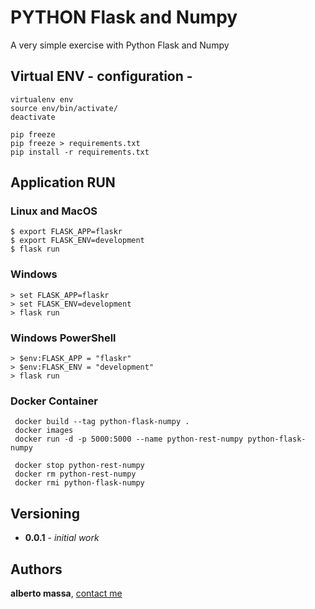
# PYTHON Flask and Numpy 

A very simple exercise with Python Flask and Numpy

## Virtual ENV - configuration - 

```
virtualenv env
source env/bin/activate/
deactivate

pip freeze
pip freeze > requirements.txt
pip install -r requirements.txt
```
## Application RUN

### Linux and MacOS
```
$ export FLASK_APP=flaskr
$ export FLASK_ENV=development
$ flask run
```

### Windows
```
> set FLASK_APP=flaskr
> set FLASK_ENV=development
> flask run
```

### Windows PowerShell
```
> $env:FLASK_APP = "flaskr"
> $env:FLASK_ENV = "development"
> flask run
```

### Docker Container
```
 docker build --tag python-flask-numpy .
 docker images
 docker run -d -p 5000:5000 --name python-rest-numpy python-flask-numpy

 docker stop python-rest-numpy
 docker rm python-rest-numpy
 docker rmi python-flask-numpy
```

## Versioning

* **0.0.1** - *initial work*

## Authors

**alberto massa**, [contact me](https://www.facebook.com/albertomassa.info)